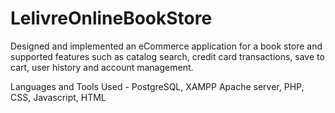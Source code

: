 LelivreOnlineBookStore
======================

Designed and implemented an eCommerce application for a book store and supported features such as catalog search, credit card transactions, save to cart, user history and account management. 

Languages and Tools Used - PostgreSQL, XAMPP Apache server, PHP, CSS, Javascript, HTML
